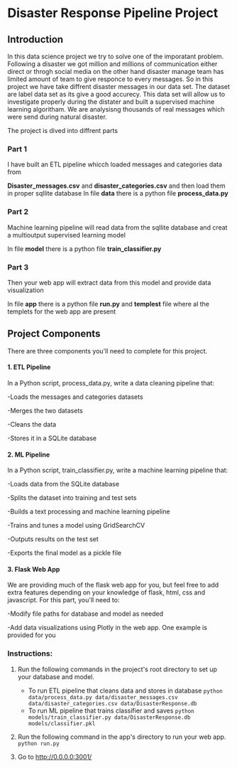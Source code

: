 # Disaster Response Pipeline Project


<h2>Introduction</h2>
In this data science project we try to solve one of the imporatant problem. Following a disaster we got million and millions of communication either direct or throgh social media on the other hand disaster manage team has limited amount of team to give responce to every messages. So in this project we have take diffrent disaster messages in our data set. The dataset are label data set as its give a good accurecy. This data set will allow us to investigate properly during the distater and built a supervised machine learning algoritham. We are analysisng thousands of real messages which were send during natural disaster.

The project is dived into diffrent parts 
<h3>Part 1</h3>
I have built an ETL pipeline whicch loaded messages and categories data from
<p><b>Disaster_messages.csv</b> and <b>disaster_categories.csv</b>
and then load them in proper sqllite database 
In file <b>data</b> there is a python file <b>process_data.py</b></p>

<h3>Part 2</h3>
Machine learning pipeline will read data from the sqllite database and creat a multioutput supervised learning model
<p>In file <b>model</b> there is a python file <b>train_classifier.py</b></p>

<h3>Part 3</h3>
Then your web app will extract data from this model and provide data visualization 
<p>In file <b>app</b> there is a python file <b>run.py</b> and <b>templest</b> file where al the templets for the web app are present</p>



<h2>Project Components</h2>
There are three components you'll need to complete for this project.

<h4>1. ETL Pipeline</h4>
In a Python script, process_data.py, write a data cleaning pipeline that:

-Loads the messages and categories datasets

-Merges the two datasets

-Cleans the data

-Stores it in a SQLite database


<h4>2. ML Pipeline</h4>
In a Python script, train_classifier.py, write a machine learning pipeline that:

-Loads data from the SQLite database

-Splits the dataset into training and test sets

-Builds a text processing and machine learning pipeline

-Trains and tunes a model using GridSearchCV

-Outputs results on the test set

-Exports the final model as a pickle file


<h4>3. Flask Web App</h4>
We are providing much of the flask web app for you, but feel free to add extra features depending on your knowledge of flask, html, css and javascript. For this part, you'll need to:

-Modify file paths for database and model as needed

-Add data visualizations using Plotly in the web app. One example is provided for you

### Instructions:
1. Run the following commands in the project's root directory to set up your database and model.

    - To run ETL pipeline that cleans data and stores in database
        `python data/process_data.py data/disaster_messages.csv data/disaster_categories.csv data/DisasterResponse.db`
    - To run ML pipeline that trains classifier and saves
        `python models/train_classifier.py data/DisasterResponse.db models/classifier.pkl`

2. Run the following command in the app's directory to run your web app.
    `python run.py`

3. Go to http://0.0.0.0:3001/
